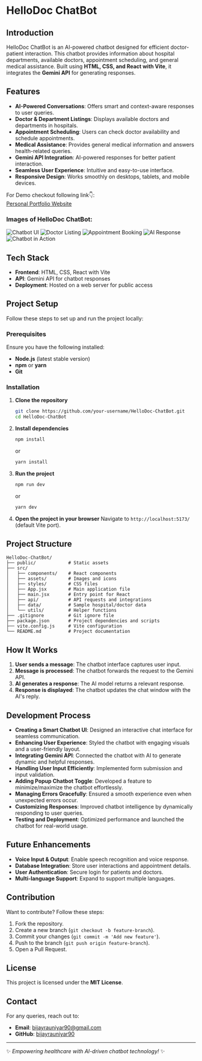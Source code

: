 # HelloDoc ChatBot

## Introduction
HelloDoc ChatBot is an AI-powered chatbot designed for efficient doctor-patient interaction. This chatbot provides information about hospital departments, available doctors, appointment scheduling, and general medical assistance. Built using **HTML, CSS, and React with Vite**, it integrates the **Gemini API** for generating responses.

## Features
- **AI-Powered Conversations**: Offers smart and context-aware responses to user queries.
- **Doctor & Department Listings**: Displays available doctors and departments in hospitals.
- **Appointment Scheduling**: Users can check doctor availability and schedule appointments.
- **Medical Assistance**: Provides general medical information and answers health-related queries.
- **Gemini API Integration**: AI-powered responses for better patient interaction.
- **Seamless User Experience**: Intuitive and easy-to-use interface.
- **Responsive Design**: Works smoothly on desktops, tablets, and mobile devices.

For Demo checkout following link👇:  
<a href="https://bijayrauniyar-hello-doc.vercel.app/" target="_blank">Personal Portfolio Website</a> </br>
### Images of HelloDoc ChatBot:
![Chatbot UI](images/img1.jpg)
![Doctor Listing](images/img2.jpg)
![Appointment Booking](images/img3.jpg)
![AI Response](images/img4.jpg)
![Chatbot in Action](images/img5.jpg)


## Tech Stack
- **Frontend**: HTML, CSS, React with Vite
- **API**: Gemini API for chatbot responses
- **Deployment**: Hosted on a web server for public access

## Project Setup
Follow these steps to set up and run the project locally:

### Prerequisites
Ensure you have the following installed:
- **Node.js** (latest stable version)
- **npm** or **yarn**
- **Git**

### Installation
1. **Clone the repository**
   ```bash
   git clone https://github.com/your-username/HelloDoc-ChatBot.git
   cd HelloDoc-ChatBot
   ```
2. **Install dependencies**
   ```bash
   npm install
   ```
   or
   ```bash
   yarn install
   ```
3. **Run the project**
   ```bash
   npm run dev
   ```
   or
   ```bash
   yarn dev
   ```
4. **Open the project in your browser**
   Navigate to `http://localhost:5173/` (default Vite port).

## Project Structure
```
HelloDoc-ChatBot/
├── public/            # Static assets
├── src/
│   ├── components/    # React components
│   ├── assets/        # Images and icons
│   ├── styles/        # CSS files
│   ├── App.jsx        # Main application file
│   ├── main.jsx       # Entry point for React
│   ├── api/           # API requests and integrations
│   ├── data/          # Sample hospital/doctor data
│   └── utils/         # Helper functions
├── .gitignore         # Git ignore file
├── package.json       # Project dependencies and scripts
├── vite.config.js     # Vite configuration
└── README.md          # Project documentation
```

## How It Works
1. **User sends a message**: The chatbot interface captures user input.
2. **Message is processed**: The chatbot forwards the request to the Gemini API.
3. **AI generates a response**: The AI model returns a relevant response.
4. **Response is displayed**: The chatbot updates the chat window with the AI's reply.

## Development Process
- **Creating a Smart Chatbot UI**: Designed an interactive chat interface for seamless communication.
- **Enhancing User Experience**: Styled the chatbot with engaging visuals and a user-friendly layout.
- **Integrating Gemini API**: Connected the chatbot with AI to generate dynamic and helpful responses.
- **Handling User Input Efficiently**: Implemented form submission and input validation.
- **Adding Popup Chatbot Toggle**: Developed a feature to minimize/maximize the chatbot effortlessly.
- **Managing Errors Gracefully**: Ensured a smooth experience even when unexpected errors occur.
- **Customizing Responses**: Improved chatbot intelligence by dynamically responding to user queries.
- **Testing and Deployment**: Optimized performance and launched the chatbot for real-world usage.

## Future Enhancements
- **Voice Input & Output**: Enable speech recognition and voice response.
- **Database Integration**: Store user interactions and appointment details.
- **User Authentication**: Secure login for patients and doctors.
- **Multi-language Support**: Expand to support multiple languages.

## Contribution
Want to contribute? Follow these steps:
1. Fork the repository.
2. Create a new branch (`git checkout -b feature-branch`).
3. Commit your changes (`git commit -m 'Add new feature'`).
4. Push to the branch (`git push origin feature-branch`).
5. Open a Pull Request.

## License
This project is licensed under the **MIT License**.

## Contact
For any queries, reach out to:
- **Email**: bijayrauniyar90@gmail.com
- **GitHub**: [bijayrauniyar90](https://github.com/bijayrauniyar90)

---
✨ *Empowering healthcare with AI-driven chatbot technology!* ✨
